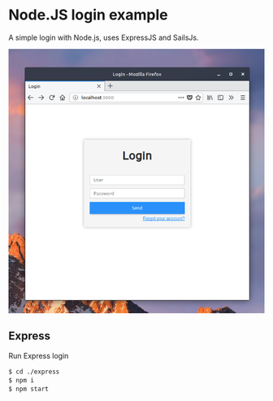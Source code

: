 # Node.JS login example

A simple login with Node.js, uses ExpressJS and SailsJs.

<p align="center">
<img src="./assets/screenshot.png" />
</p>

## Express

Run Express login

```bash
$ cd ./express
$ npm i
$ npm start
```

